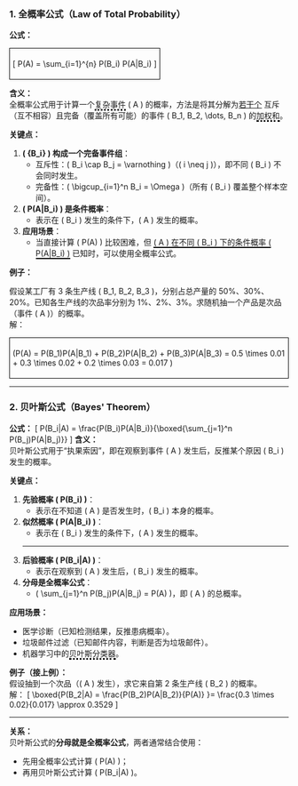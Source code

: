 ### **1. 全概率公式（Law of Total Probability）**
**公式：**

<span style="border: 1px solid black; padding: 5px; display: inline-block;">

\[
P(A) = \sum_{i=1}^{n} P(B_i) P(A|B_i)
\]

</span>

**含义：**  
全概率公式用于计算一个<span style="border-bottom: 3px dotted black;">复杂事件</span> \( A \) 的概率，方法是将其分解为<u>若干个</u> 互斥（互不相容）且完备（覆盖所有可能）的事件 \( B_1, B_2, \dots, B_n \) 的<span style="border-bottom: 3px dotted black;">加权和</span>。

**关键点：**
1. **\( \{B_i\} \) 构成一个完备事件组**：
   - 互斥性：\( B_i \cap B_j = \varnothing \)（\( i \neq j \)），即不同 \( B_i \) 不会同时发生。
   - 完备性：\( \bigcup_{i=1}^n B_i = \Omega \)（所有 \( B_i \) 覆盖整个样本空间）。
2. **\( P(A|B_i) \) 是条件概率**：
   - 表示在 \( B_i \) 发生的条件下，\( A \) 发生的概率。
3. **应用场景**：
   - 当直接计算 \( P(A) \) 比较困难，但 <span style="border-bottom: 2px solid black;">\( A \) 在不同 \( B_i \) 下的条件概率 \( P(A|B_i) \)</span> 已知时，可以使用全概率公式。

**例子：** 

假设某工厂有 3 条生产线 \( B_1, B_2, B_3 \)，分别占总产量的 50%、30%、20%。已知各生产线的次品率分别为 1%、2%、3%。求随机抽一个产品是次品（事件 \( A \)）的概率。  
解：

<span style="border: 1px solid black; padding: 5px; display: inline-block;">

\(P(A) = P(B_1)P(A|B_1) + P(B_2)P(A|B_2) + P(B_3)P(A|B_3) = 0.5 \times 0.01 + 0.3 \times 0.02 + 0.2 \times 0.03 = 0.017
\)

</span>

---

### **2. 贝叶斯公式（Bayes' Theorem）**
**公式：**
\[
P(B_i|A) = \frac{P(B_i)P(A|B_i)}{\boxed{\sum_{j=1}^n P(B_j)P(A|B_j)}}
\]
**含义：**  
贝叶斯公式用于“执果索因”，即在观察到事件 \( A \) 发生后，反推某个原因 \( B_i \) 发生的概率。

**关键点：**
1. **先验概率 \( P(B_i) \)**：
   - 表示在不知道 \( A \) 是否发生时，\( B_i \) 本身的概率。
2. **似然概率 \( P(A|B_i) \)**：
   - 表示在 \( B_i \) 发生的条件下，\( A \) 发生的概率。
   - ---
3. **后验概率 \( P(B_i|A) \)**：
   - 表示在观察到 \( A \) 发生后，\( B_i \) 发生的概率。
4. **分母是全概率公式**：
   - \( \sum_{j=1}^n P(B_j)P(A|B_j) = P(A) \)，即 \( A \) 的总概率。

**应用场景：**
- 医学诊断（已知检测结果，反推患病概率）。
- 垃圾邮件过滤（已知邮件内容，判断是否为垃圾邮件）。
- 机器学习中的<span style="border-bottom: 3px dotted black;">贝叶斯分类器</span>。

**例子（接上例）：**  
假设抽到一个次品（\( A \) 发生），求它来自第 2 条生产线 \( B_2 \) 的概率。  
解：
\[
\boxed{P(B_2|A) = \frac{P(B_2)P(A|B_2)}{P(A)} }= \frac{0.3 \times 0.02}{0.017} \approx 0.3529
\]

---


**关系：**  
贝叶斯公式的**分母就是全概率公式**，两者通常结合使用：
- 先用全概率公式计算 \( P(A) \)；
- 再用贝叶斯公式计算 \( P(B_i|A) \)。

